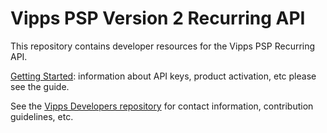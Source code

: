 
# Vipps PSP Version 2 Recurring API

This repository contains developer resources for the Vipps PSP Recurring API.

[Getting Started](https://github.com/vippsas/vipps-developers/blob/master/vipps-getting-started.md): information about API keys, product activation, etc please see the guide.

See the [Vipps Developers repository](https://github.com/vippsas/vipps-developers) for contact information, contribution guidelines, etc.